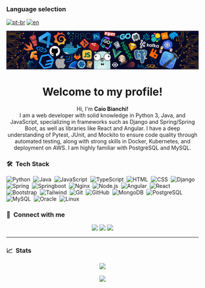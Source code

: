 <h3>Language selection</h3>

[![pt-br](https://img.shields.io/badge/lang-pt--BR-blue.svg)](https://github.com/Caio-HBS/Caio-HBS/blob/main/README.pt-br.md)
[![en](https://img.shields.io/badge/lang-en-red.svg)](https://github.com/Caio-HBS/Caio-HBS/blob/main/README.md)

<p align="center"><img src="https://raw.githubusercontent.com/KevinPatel04/KevinPatel04/master/header.png"></p>

<h1 align="center">Welcome to my profile!</h1>

<p align="center" width="150px"> Hi, I'm <strong>Caio Bianchi!</strong><br>I am a web developer with solid knowledge in Python 3, Java, and JavaScript, specializing in frameworks such as Django and Spring/Spring Boot, as well as libraries like React and Angular. I have a deep understanding of Pytest, JUnit, and Mockito to ensure code quality through automated testing, along with strong skills in Docker, Kubernetes, and deployment on AWS. I am highly familiar with PostgreSQL and MySQL.</p>

### 🛠 &nbsp;Tech Stack

![Python](https://img.shields.io/badge/-Python-05122A?style=flat&logo=python)&nbsp;
![Java](https://img.shields.io/badge/-Java-05122A?style=flat&logo=openjdk&logoColor=FFA518)&nbsp;
![JavaScript](https://img.shields.io/badge/-JavaScript-05122A?style=flat&logo=javascript)&nbsp;
![TypeScript](https://img.shields.io/badge/-TypeScript-05122A?style=flat&logo=typescript)&nbsp;
![HTML](https://img.shields.io/badge/-HTML-05122A?style=flat&logo=HTML5)&nbsp;
![CSS](https://img.shields.io/badge/-CSS-05122A?style=flat&logo=CSS3&logoColor=1572B6)&nbsp;
![Django](https://img.shields.io/badge/-Django-05122A?style=flat&logo=django&logoColor=092E20)&nbsp;
![Spring](https://img.shields.io/badge/-Spring-05122A?style=flat&logo=spring&logoColor=092E20)&nbsp;
![Springboot](https://img.shields.io/badge/-Springboot-05122A?style=flat&logo=springboot&logoColor=092E20)&nbsp;
![Nginx](https://img.shields.io/badge/-Nginx-05122A?style=flat&logo=nginx&logoColor=231F20)&nbsp;
![Node.js](https://img.shields.io/badge/-Node.js-05122A?style=flat&logo=node.js&logoColor=339933)&nbsp;
![Angular](https://img.shields.io/badge/-Angular-05122A?style=flat&logo=angular&logoColor=339933)&nbsp;
![React](https://img.shields.io/badge/-React-05122A?style=flat&logo=react&logoColor=339933)&nbsp;
![Bootstrap](https://img.shields.io/badge/-Bootstrap-05122A?style=flat&logo=bootstrap&logoColor=563D7C)&nbsp;
![Tailwind](https://img.shields.io/badge/-Tailwind-05122A?style=flat&logo=tailwindcss&logoColor=563D7C)&nbsp;
![Git](https://img.shields.io/badge/-Git-05122A?style=flat&logo=git)&nbsp;
![GitHub](https://img.shields.io/badge/-GitHub-05122A?style=flat&logo=github)&nbsp;
![MongoDB](https://img.shields.io/badge/-MongoDB-05122A?style=flat&logo=mongodb&logoColor=336791)&nbsp;
![PostgreSQL](https://img.shields.io/badge/-PostgreSQL-05122A?style=flat&logo=postgresql&logoColor=336791)&nbsp;
![MySQL](https://img.shields.io/badge/-MySQL-05122A?style=flat&logo=mysql&logoColor=4479A1)&nbsp;
![Oracle](https://img.shields.io/badge/-Oracle-05122A?style=flat&logo=oracle&logoColor=4479A1)&nbsp;
![Linux](https://img.shields.io/badge/-Linux-05122A?style=flat&logo=linux&logoColor=007ACC)&nbsp;

### :link: &nbsp;Connect with me

<p align="center">
<a href="https://www.linkedin.com/in/caio-bianchi-santos/"><img src="https://img.shields.io/badge/-Caio%20Bianchi-0077B5?style=for-the-badge&logo=Linkedin&logoColor=white"/></a>
<a href="mailto:caiohbs@alumni.usp.br"><img src="https://img.shields.io/badge/-caiohbs@alumni.usp.br-D14836?style=for-the-badge&logo=Gmail&logoColor=white"/></a>
<a href="https://stackoverflow.com/users/26849567/caio-bianchi"><img src="https://img.shields.io/badge/-caio%20bianchi-FFA116?style=for-the-badge&logo=stackoverflow&logoColor=white"/></a>
</p>

<hr />

### :chart_with_upwards_trend: &nbsp;Stats

<p align="center"><img src="https://github-readme-stats.vercel.app/api/top-langs/?username=Caio-HBS&layout=compact&hide=TSQL&theme=chartreuse-dark"></p>

<p align="center" ><img src="https://github-readme-streak-stats.herokuapp.com?user=Caio-HBS&theme=chartreuse-dark"></p>
